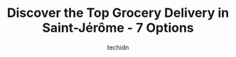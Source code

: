 ---
layout: ampstory
image: https://i0.wp.com/www.auto.or.id/wp-content/uploads/2023/06/fruiterie-amr-0-saint-jc3a9rc3b4me-1686327669.jpeg?resize=640,853
author: techidn
featured: false
description: Saint-Jérôme, Quebec, Canada is a haven for Grocery Delivery enthusiasts, boasting an impressive array of 7 top-notch establishments. Whether youre a seasoned connoisseur or simply curiou
title: Discover the Top Grocery Delivery in Saint-Jérôme - 7 Options
cover:
   title: Discover the Top Grocery Delivery in Saint-Jérôme - 7 Options
   subtitle: AUTO.OR.ID
   background: https://www.auto.or.id/wp-content/uploads/2023/06/fruiterie-amr-0-saint-jc3a9rc3b4me-1686327669.jpeg

pages: 
 - layout: thirds
   top: <h1>#1 Maxi St-Jérôme Grignon</h1>
   bottom: "<p>Small, not that clean, not enough gluten-free and vegan products.</p>"
   background: https://www.auto.or.id/wp-content/uploads/2023/06/fruiterie-amr-1-saint-jc3a9rc3b4me-1686327671.jpeg
   backgroundblur: true
 - layout: thirds
   top: <h1>#2 Metro Plus Thibeault St-Antoine</h1>
   bottom: "<p>633 Bd des Laurentides, Saint-Jérôme, QC J7Z 3A4, Canada</p>"
   background: https://www.auto.or.id/wp-content/uploads/2023/06/fruiterie-amr-2-saint-jc3a9rc3b4me-1686327672.jpeg
   cta:
      link: https://www.auto.or.id/discover-the-top-grocery-delivery-in-saint-jerome-7-options/
      text: Discover the Top Grocery Delivery in Saint-Jérôme - 7 Options
 - layout: thirds
   top: <h1>#3 Marché IGA Extra</h1>
   bottom: "<p>2012 Rue St Georges, Saint-Jérôme, QC J7Y 1M8, Canada</p>"
   background: https://images.unsplash.com/photo-1665065337441-699748f75598?ixlib=rb-4.0.3&ixid=MnwxMjA3fDB8MHxwaG90by1wYWdlfHx8fGVufDB8fHx8&auto=format&fit=crop&w=640&h=853&q=80
   cta:
      link: https://www.auto.or.id/discover-the-top-grocery-delivery-in-saint-jerome-7-options/
      text: Discover the Top Grocery Delivery in Saint-Jérôme - 7 Options
 - layout: thirds
   top: <h1>#4 Maxi St-Jérôme Laurentides</h1>
   bottom: "<p>500 Bd des Laurentides, Saint-Jérôme, QC J7Z 4M2, Canada</p>"
   background: https://images.unsplash.com/photo-1628188859552-132bbeac6204?ixlib=rb-4.0.3&ixid=MnwxMjA3fDB8MHxwaG90by1wYWdlfHx8fGVufDB8fHx8&auto=format&fit=crop&w=640&h=853&q=80
   cta:
      link: https://www.auto.or.id/discover-the-top-grocery-delivery-in-saint-jerome-7-options/
      text: Discover the Top Grocery Delivery in Saint-Jérôme - 7 Options
 - layout: thirds
   top: <h1>#5 IGA extra St-Jérôme</h1>
   bottom: "<p>1005 Bd du Grand Héron, Saint-Jérôme, QC J7Y 3P2, Canada</p>"
   background: https://images.unsplash.com/photo-1633084071177-ca4f2b048af0?ixlib=rb-4.0.3&ixid=MnwxMjA3fDB8MHxwaG90by1wYWdlfHx8fGVufDB8fHx8&auto=format&fit=crop&w=640&h=853&q=80
   cta:
      link: https://www.auto.or.id/discover-the-top-grocery-delivery-in-saint-jerome-7-options/
      text: Discover the Top Grocery Delivery in Saint-Jérôme - 7 Options
 - layout: thirds
   top: <h1>#6 IGA extra Marché Robert Tellier 1990 inc.</h1>
   bottom: "<p>1085 Bd Roland-Godard, Saint-Jérôme, QC J7Y 4C4, Canada</p>"
   background: https://images.unsplash.com/photo-1603224684009-453e1af42ceb?ixlib=rb-4.0.3&ixid=MnwxMjA3fDB8MHxwaG90by1wYWdlfHx8fGVufDB8fHx8&auto=format&fit=crop&w=640&h=853&q=80
   cta:
      link: https://www.auto.or.id/discover-the-top-grocery-delivery-in-saint-jerome-7-options/
      text: Discover the Top Grocery Delivery in Saint-Jérôme - 7 Options
 - layout: thirds
   top: <h1>#7 IGA extra Famille JM</h1>
   bottom: "<p>1430 Bd Saint-Antoine, Saint-Jérôme, QC J7Z 7M2, Canada</p>"
   background: https://images.unsplash.com/photo-1604755940508-42d673803330?ixlib=rb-4.0.3&ixid=MnwxMjA3fDB8MHxwaG90by1wYWdlfHx8fGVufDB8fHx8&auto=format&fit=crop&w=640&h=853&q=80
   cta:
      link: https://www.auto.or.id/discover-the-top-grocery-delivery-in-saint-jerome-7-options/
      text: Discover the Top Grocery Delivery in Saint-Jérôme - 7 Options
 - layout: thirds
   middle: Continue reading...
   background: https://images.unsplash.com/photo-1560282804-f99219ad8de3?ixlib=rb-4.0.3&ixid=MnwxMjA3fDB8MHxwaG90by1wYWdlfHx8fGVufDB8fHx8&auto=format&fit=crop&w=640&h=853&q=80
   cta:
      link: https://www.auto.or.id/discover-the-top-grocery-delivery-in-saint-jerome-7-options/
      text: Discover the Top Grocery Delivery in Saint-Jérôme - 7 Options

---